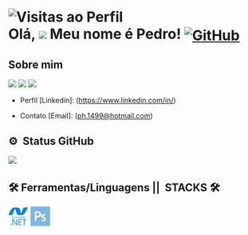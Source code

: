 <h1 align="left"><img src="https://komarev.com/ghpvc/?username=PedrooMouraao&color=blue" alt="Visitas ao Perfil" /> 
<br>
 Olá, <img src="https://raw.githubusercontent.com/kaueMarques/kaueMarques/master/hi.gif" width="30px"> Meu nome é Pedro! <a href="https://github.com/PedrooMouraao">
    <img src="https://img.shields.io/github/followers/PedrooMouraao?label=Seguir&style=social" height="22" title="Seguir" align="center" alt="GitHub">
</a></h1>

<!---
&nbsp;&nbsp;&nbsp;Sou estudante do 3º semestre de Jogos Digitais pela **Fatec Carapicuiba!**
&nbsp;Apaixonado pela área de programação desde quando fiz meu Técnico em Informática no ITB.
<br>&nbsp;&nbsp;&nbsp;Atualmente aprimorando meus conhecimentos na área a cada dia, estudando linguagens e frameworks tais como **(HTML 5, CSS 3, JavaScript, Java, C#, Python, SQL, entre outros).**
-->

## Sobre mim

<a href="#"><img src="https://img.shields.io/badge/-LinkedIn-%230077B5?style=for-the-badge&logo=linkedin&logoColor=black" /></a>
<a href="https://github.com/PedrooMouraao/"><img src="https://img.shields.io/badge/GitHub-100000?style=for-the-badge&logo=github&logoColor=white" /></a></a>
<a href="https://mail.google.com/mail/u/0/"><img src="https://img.shields.io/badge/Hotmail-%230077B5?style=for-the-badge&logo=microsoft-outlook&logoColor=white" /></a>

 - Perfil [Linkedin]: (https://www.linkedin.com/in/)

 - Contato [Email]: (ph.1499@hotmail.com)

<!---
 - Amo programar e estou sempre disposto a aprender novas tecnologias !

Atualmente focado no desenvolvimento de Games, porém tenho interesse em me tornar um desenvolvedor Full-Stack.
-->

 ## ⚙️ &nbsp;Status GitHub

<div>
  <a href="https://github.com/PedrooMouraao">
  <img height="150em" src="https://github-readme-stats.vercel.app/api?username=PedrooMouraao&show_icons=true&title_color=fff&icon_color=%230077B5&text_color=ffffff&bg_color=000000"/></a>
</div>

## 🛠 Ferramentas/Linguagens || &nbsp;STACKS 🛠 
  
<div style="display: inline_block">

<img src="https://raw.githubusercontent.com/devicons/devicon/master/icons/dot-net/dot-net-plain-wordmark.svg" alt=".net" title=".NET" style="max-width: 100%;" width="40" height="40" align="middle">  
  
<img src="https://raw.githubusercontent.com/devicons/devicon/master/icons/photoshop/photoshop-plain.svg" alt="photoshop" title="Photoshop" style="max-width: 100%;" width="40" height="40" align="middle">
 
</div>

##
